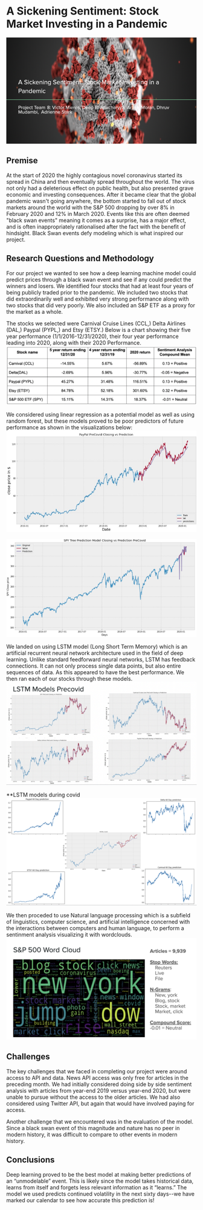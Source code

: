 # **A Sickening Sentiment: Stock Market Investing in a Pandemic**
![](images/presentation_cover.png)

## **Premise**

At the start of 2020 the highly contagious novel coronavirus started its spread in China and then eventually spread throughout the world. The virus not only had a deleterious effect on public health, but also presented grave economic and investing consequences. After it became clear that the global pandemic wasn't going anywhere, the bottom started to fall out of stock markets around the world with the S&P 500 dropping by over 8% in February 2020 and 12% in March 2020. Events like this are often deemed "black swan events" meaning it comes as a surprise, has a major effect, and is often inappropriately rationalised after the fact with the benefit of hindsight. Black Swan events defy modeling which is what inspired our project. 

## **Research Questions and Methodology**

For our project we wanted to see how a deep learning machine model could predict prices through a black swan event and see if any could predict the winners and losers. We  identified four stocks that had at least four years of being publicly traded prior to the pandemic. We included two stocks that did extraordinarily well and exhibited very strong performance along with two stocks that did very poorly. We also included an S&P ETF as a proxy for the market as a whole. 

The stocks we selected were Carnival Cruise Lines (CCL,) Delta Airlines (DAL,) Paypal (PYPL,) and Etsy (ETSY.) Below is a chart showing their five year performance (1/1/2016-12/31/2020), their four year performance leading into 2020, along with their 2020 Performance.
![](images/companies_chosen.png)

We considered using linear regression as a potential model as well as using random forest, but these models proved to be poor predictors of future performance as shown in the visualizations below:
![](images/paypal_precovid_closing_vs_prediction.jpg)

![](images/Tree_decision_spy_precovid_model.jpg)

We landed on using LSTM model (Long Short Term Memory) 
which is an artificial recurrent neural network architecture used in the field of deep learning. Unlike standard feedforward neural networks, LSTM has feedback connections. It can not only process single data points, but also entire sequences of data. As this appeared to have the best performance. We then ran each of our stocks through these models. 
![](images/LSTM_model_precovid.png)

**LSTM models during covid
![](images/LSTM_model_covid.png)


We then proceded to use Natural language processing which is a subfield of linguistics, computer science, and artificial intelligence concerned with the interactions between computers and human language, to perform a sentinment analysis visualizing it with wordclouds.
![](images/SPY_wordcloud.png)



## **Challenges**

The key challenges that we faced in completing our project were around access to API and data. News API access was only free for articles in the preceding month. We had initially considered doing side by side sentiment analysis with articles from year-end 2019 versus year-end 2020, but were unable to pursue without the access to the older articles. We had also considered using Twitter API, but again that would have involved paying for access.

Another challenge that we encountered was in the evaluation of the model. Since a black swan event of this magnitude and nature has no peer in modern history, it was difficult to compare to other events in modern history.

## **Conclusions**

Deep learning proved to be the best model at making better predictions of an “unmodelable” event. This is likely since the model takes historical data, learns from itself and forgets less relevant information as it “learns.” The model we used predicts continued volatility in the next sixty days--we have marked our calendar to see how accurate this prediction is!

